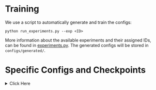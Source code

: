 # Training

We use a script to automatically
generate and train the configs:

```shell
python run_experiments.py --exp <ID>
```

More information about the available experiments and their assigned IDs, can be
found in [experiments.py](experiments.py). The generated configs will be stored
in `configs/generated/`.

# Specific Configs and Checkpoints

<details>
  <summary>Click Here</summary>

TODO: wait till camera-ready to upload these results. 

## Cityscapes -> DarkZurich

| Experiments | Id | Checkpoints |
|----------|----------|----------|
| MIC (HRDA)                | 83 | TODO |
| MIC (HRDA) + Ours         | 84 | TODO |

## Cityscapes -> ACDC

| Experiments | Id | Checkpoints |
|----------|----------|----------|
| MIC (DAFormer)                    | 91 | TODO |
| MIC (DAFormer) + Ours             | 92 | TODO |
| MIC (HRDA)                        | 93 | TODO |
| MIC (HRDA) + Ours                 | 94 | TODO |
| HRDA (DAFormer)                   | 95 | TODO |
| HRDA (DAFormer)  + Ours           | 96 | TODO |
| HRDA (w/o HR-crop)                | 90 | TODO |
| HRDA (w/o HR-crop) + Ours         | 98 | TODO |

</details>